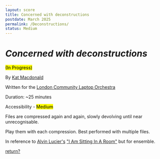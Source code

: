 ```yaml
---
layout: score
title: Concerned with deconstructions
postdate: March 2025
permalink: /Deconstructions/
status: Medium
---
```


<h1><i>Concerned with deconstructions</i></h1>

<mark>(In Progress)</mark>

By [Kat Macdonald][kat]

Written for the [London Community Laptop Orchestra][lclo]

Duration: ~25 minutes

Accessibility - <mark>Medium</mark>

Files are compressed again and again, slowly devolving until near unrecognisable.

Play them with each compression. Best performed with multiple files.

In reference to [Alvin Lucier's](https://en.wikipedia.org/wiki/Alvin_Lucier) ["I Am Sitting In A Room"][aliamsitting] but for ensemble.

<a href="/scores/">return?</a>

[kat]:https://otherkat.com
[lclo]:https://lclo.otherkat.com
[aliamsitting]: https://www.youtube.com/watch?v=fAxHlLK3Oyk&t=625s&ab_channel=TrilobiteJuice